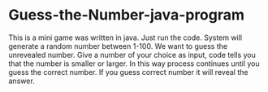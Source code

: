 # Guess-the-Number-java-program
This is a mini game was written in java. Just run the code. System will generate a random number between 1-100. We want to guess the unrevealed number. Give a number of your choice as input, code tells you that the number is smaller or larger. In this way process continues until you guess the correct number. If you guess correct number it will reveal the answer.
